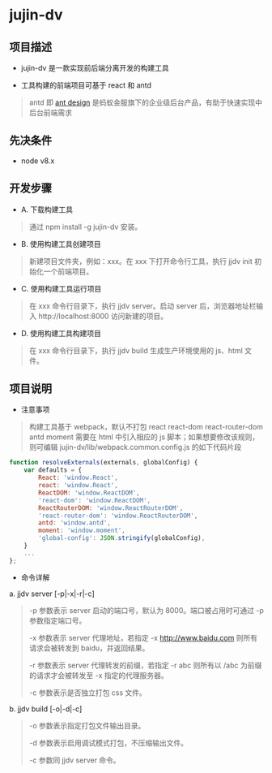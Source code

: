 # jujin-dv

## 项目描述

* jujin-dv 是一款实现前后端分离开发的构建工具

* 工具构建的前端项目可基于 react 和 antd
> antd 即 [ant design](https://ant.design/docs/react/introduce-cn) 是蚂蚁金服旗下的企业级后台产品，有助于快速实现中后台前端需求

## 先决条件

* node v8.x

## 开发步骤

* A. 下载构建工具

> 通过 npm install -g jujin-dv 安装。

* B. 使用构建工具创建项目

> 新建项目文件夹，例如：xxx。在 xxx 下打开命令行工具，执行 jjdv init 初始化一个前端项目。

* C. 使用构建工具运行项目

> 在 xxx 命令行目录下，执行 jjdv server。启动 server 后，浏览器地址栏输入 http://localhost:8000 访问新建的项目。

* D. 使用构建工具构建项目

> 在 xxx 命令行目录下，执行 jjdv build 生成生产环境使用的 js、html 文件。
 
## 项目说明

* 注意事项

> 构建工具基于 webpack，默认不打包 react react-dom react-router-dom antd moment 需要在 html 中引入相应的 js 脚本；如果想要修改该规则，则可编辑 jujin-dv/lib/webpack.common.config.js 的如下代码片段

```javascript
function resolveExternals(externals, globalConfig) {
    var defaults = {
        React: 'window.React',
        react: 'window.React',
        ReactDOM: 'window.ReactDOM',
        'react-dom': 'window.ReactDOM',
        ReactRouterDOM: 'window.ReactRouterDOM',
        'react-router-dom': 'window.ReactRouterDOM',
        antd: 'window.antd',
        moment: 'window.moment',
        'global-config': JSON.stringify(globalConfig),
    }
    ...
};
```

* 命令详解

a. jjdv server [-p|-x|-r|-c]

> -p 参数表示 server 启动的端口号，默认为 8000。端口被占用时可通过 -p 参数指定端口号。
>
> -x 参数表示 server 代理地址，若指定 -x http://www.baidu.com 则所有请求会被转发到 baidu，并返回结果。
>
> -r 参数表示 server 代理转发的前缀，若指定 -r abc 则所有以 /abc 为前缀的请求才会被转发至 -x 指定的代理服务器。
>
> -c 参数表示是否独立打包 css 文件。

b. jjdv build [-o|-d|-c]

> -o 参数表示指定打包文件输出目录。
>
> -d 参数表示启用调试模式打包，不压缩输出文件。
>
> -c 参数同 jjdv server 命令。

